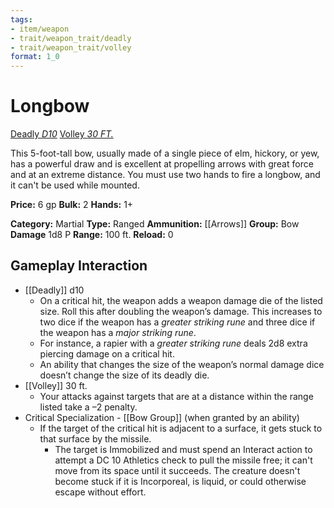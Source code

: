 ```yaml
---
tags:
- item/weapon
- trait/weapon_trait/deadly
- trait/weapon_trait/volley
format: 1_0
---
```

# Longbow

[Deadly _D10_](Deadly.md "Weapon Trait") [Volley _30 FT._](Volley.md "Weapon Trait") 

This 5-foot-tall bow, usually made of a single piece of elm, hickory, or yew, has a powerful draw and is excellent at propelling arrows with great force and at an extreme distance. You must use two hands to fire a longbow, and it can't be used while mounted.

**Price:** 6 gp
**Bulk:** 2
**Hands:** 1+

**Category:** Martial
**Type:** Ranged
**Ammunition:** [[Arrows]]
**Group:** Bow
**Damage** 1d8 P
**Range:** 100 ft.
**Reload:** 0  

## Gameplay Interaction

- [[Deadly]] d10
	- On a critical hit, the weapon adds a weapon damage die of the listed size. Roll this after doubling the weapon’s damage. This increases to two dice if the weapon has a _greater striking rune_ and three dice if the weapon has a _major striking rune_. 
	- For instance, a rapier with a _greater striking rune_ deals 2d8 extra piercing damage on a critical hit. 
	- An ability that changes the size of the weapon’s normal damage dice doesn’t change the size of its deadly die.
- [[Volley]] 30 ft.
	- Your attacks against targets that are at a distance within the range listed take a –2 penalty.
- Critical Specialization - [[Bow Group]] (when granted by an ability)
	- If the target of the critical hit is adjacent to a surface, it gets stuck to that surface by the missile.
		- The target is Immobilized and must spend an Interact action to attempt a DC 10 Athletics check to pull the missile free; it can't move from its space until it succeeds. The creature doesn't become stuck if it is Incorporeal, is liquid, or could otherwise escape without effort.